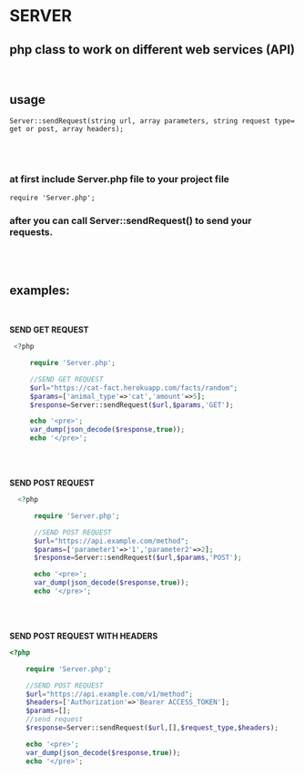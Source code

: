 # SERVER
## php class to work on different web services (API)

<br/>

## usage
```
Server::sendRequest(string url, array parameters, string request type= get or post, array headers); 
```

<br/><br/>

### at first include Server.php file to your project file  <br/>
```
require 'Server.php'; 
```
### after you can call Server::sendRequest() to send your requests. 

<br/><br/>

 ## examples: 
 
 <br/>
 
 **SEND GET REQUEST** <br />
 ```PHP
  <?php

      require 'Server.php';

      //SEND GET REQUEST
      $url="https://cat-fact.herokuapp.com/facts/random";
      $params=['animal_type'=>'cat','amount'=>5];
      $response=Server::sendRequest($url,$params,'GET');

      echo '<pre>';
      var_dump(json_decode($response,true));
      echo '</pre>';

 ```
<br/><br/>


**SEND POST REQUEST** <br/>
```PHP
  <?php

      require 'Server.php';

      //SEND POST REQUEST
      $url="https://api.example.com/method";
      $params=['parameter1'=>'1','parameter2'=>2];
      $response=Server::sendRequest($url,$params,'POST');

      echo '<pre>';
      var_dump(json_decode($response,true));
      echo '</pre>';

```

<br/><br/>


**SEND POST REQUEST WITH HEADERS**  <br/>

  ```PHP
  <?php

      require 'Server.php';

      //SEND POST REQUEST
      $url="https://api.example.com/v1/method";
      $headers=['Authorization'=>'Bearer ACCESS_TOKEN'];
      $params=[];
      //send request
      $response=Server::sendRequest($url,[],$request_type,$headers); 

      echo '<pre>';
      var_dump(json_decode($response,true));
      echo '</pre>';

```
